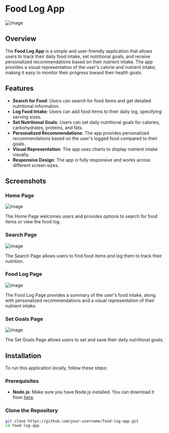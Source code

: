 # Food Log App
![image](https://github.com/user-attachments/assets/5130930a-840d-4f90-8743-218267068e60)

## Overview

The **Food Log App** is a simple and user-friendly application that allows users to track their daily food intake, set nutritional goals, and receive personalized recommendations based on their nutrient intake. The app provides a visual representation of the user's calorie and nutrient intake, making it easy to monitor their progress toward their health goals.

## Features

- **Search for Food**: Users can search for food items and get detailed nutritional information.
- **Log Food Intake**: Users can add food items to their daily log, specifying serving sizes.
- **Set Nutritional Goals**: Users can set daily nutritional goals for calories, carbohydrates, proteins, and fats.
- **Personalized Recommendations**: The app provides personalized recommendations based on the user's logged food compared to their goals.
- **Visual Representation**: The app uses charts to display nutrient intake visually.
- **Responsive Design**: The app is fully responsive and works across different screen sizes.

## Screenshots

### Home Page
![image](https://github.com/user-attachments/assets/5130930a-840d-4f90-8743-218267068e60)


The Home Page welcomes users and provides options to search for food items or view the food log.

### Search Page
![image](https://github.com/user-attachments/assets/8b53d2f7-f06a-44cd-8f89-ec12bc35ab25)

The Search Page allows users to find food items and log them to track their nutrition.

### Food Log Page
![image](https://github.com/user-attachments/assets/6d668b61-a0e5-4a3e-9427-99b5d2867146)

The Food Log Page provides a summary of the user's food intake, along with personalized recommendations and a visual representation of their nutrient intake.

### Set Goals Page
![image](https://github.com/user-attachments/assets/b66d3951-ce57-4118-bfc4-197996c1cae1)


The Set Goals Page allows users to set and save their daily nutritional goals.

## Installation

To run this application locally, follow these steps:

### Prerequisites

- **Node.js**: Make sure you have Node.js installed. You can download it from [here](https://nodejs.org/).

### Clone the Repository

```bash
git clone https://github.com/your-username/food-log-app.git
cd food-log-app


